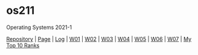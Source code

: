 # os211
Operating Systems 2021-1

[Repository](https://github.com/tarameccaluna/os211) | [Page](https://tarameccaluna.github.io/os211/) | [Log](https://github.com/tarameccaluna/os211/blob/master/TXT/mylog.txt) | [W01](https://github.com/tarameccaluna/os211/blob/master/w01.md) | [W02](https://github.com/tarameccaluna/os211/blob/master/w02.md) | [W03](https://github.com/tarameccaluna/os211/blob/master/w03.md) | [W04](https://github.com/tarameccaluna/os211/blob/master/w04.md) | [W05](https://github.com/tarameccaluna/os211/blob/master/w05.md) | [W06](https://github.com/tarameccaluna/os211/blob/master/w06.md) |
[W07](https://github.com/tarameccaluna/os211/blob/master/w07.md) | [My Top 10 Ranks](https://tarameccaluna.github.io/os211/TXT/myrank.txt)
